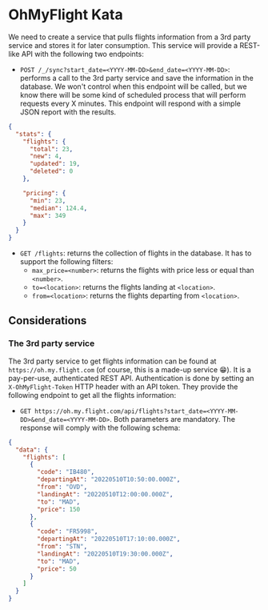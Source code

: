 # OhMyFlight Kata

We need to create a service that pulls flights information from a 3rd party service and stores it for later consumption. This service will provide a REST-like API with the following two endpoints:

- `POST /_/sync?start_date=<YYYY-MM-DD>&end_date=<YYYY-MM-DD>`: performs a call to the 3rd party service and save the information in the database. We won't control when this endpoint will be called, but we know there will be some kind of scheduled process that will perform requests every X minutes. This endpoint will respond with a simple JSON report with the results.

```json
{
  "stats": {
    "flights": {
      "total": 23,
      "new": 4,
      "updated": 19,
      "deleted": 0
    },

    "pricing": {
      "min": 23,
      "median": 124.4,
      "max": 349
    }
  }
}
```

- `GET /flights`: returns the collection of flights in the database. It has to support the following filters:
  - `max_price=<number>`: returns the flights with price less or equal than `<number>`.
  - `to=<location>`: returns the flights landing at `<location>`.
  - `from=<location>`: returns the flights departing from `<location>`.

## Considerations

### The 3rd party service

The 3rd party service to get flights information can be found at `https://oh.my.flight.com` (of course, this is a made-up service 😁). It is a pay-per-use, authenticated REST API. Authentication is done by setting an `X-OhMyFlight-Token` HTTP header with an API token. They provide the following endpoint to get all the flights information:

- `GET https://oh.my.flight.com/api/flights?start_date=<YYYY-MM-DD>&end_date=<YYYY-MM-DD>`. Both parameters are mandatory. The response will comply with the following schema:

```json
{
  "data": {
    "flights": [
      {
        "code": "IB480",
        "departingAt": "20220510T10:50:00.000Z",
        "from": "OVD",
        "landingAt": "20220510T12:00:00.000Z",
        "to": "MAD",
        "price": 150
      },
      {
        "code": "FR5998",
        "departingAt": "20220510T17:10:00.000Z",
        "from": "STN",
        "landingAt": "20220510T19:30:00.000Z",
        "to": "MAD",
        "price": 50
      }
    ]
  }
}
```
